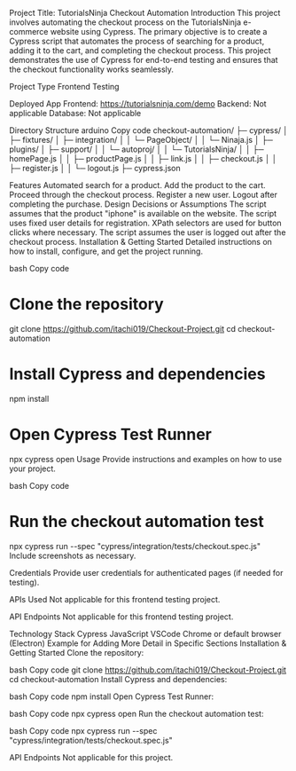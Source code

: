 Project Title: TutorialsNinja Checkout Automation
Introduction
This project involves automating the checkout process on the TutorialsNinja e-commerce website using Cypress. The primary objective is to create a Cypress script that automates the process of searching for a product, adding it to the cart, and completing the checkout process. This project demonstrates the use of Cypress for end-to-end testing and ensures that the checkout functionality works seamlessly.

Project Type
Frontend Testing

Deployed App
Frontend: https://tutorialsninja.com/demo
Backend: Not applicable
Database: Not applicable

Directory Structure
arduino
Copy code
checkout-automation/
├─ cypress/
│  ├─ fixtures/
│  ├─ integration/
│  │  └─ PageObject/
│  │      └─ Ninaja.js
│  ├─ plugins/
│  ├─ support/
│  │  └─ autoproj/
│  │      └─ TutorialsNinja/
│  │          ├─ homePage.js
│  │          ├─ productPage.js
│  │          ├─ link.js
│  │          ├─ checkout.js
│  │          ├─ register.js
│  │          └─ logout.js
├─ cypress.json


Features
Automated search for a product.
Add the product to the cart.
Proceed through the checkout process.
Register a new user.
Logout after completing the purchase.
Design Decisions or Assumptions
The script assumes that the product "iphone" is available on the website.
The script uses fixed user details for registration.
XPath selectors are used for button clicks where necessary.
The script assumes the user is logged out after the checkout process.
Installation & Getting Started
Detailed instructions on how to install, configure, and get the project running.

bash
Copy code
# Clone the repository
git clone https://github.com/itachi019/Checkout-Project.git
cd checkout-automation

# Install Cypress and dependencies
npm install

# Open Cypress Test Runner
npx cypress open
Usage
Provide instructions and examples on how to use your project.

bash
Copy code
# Run the checkout automation test
npx cypress run --spec "cypress/integration/tests/checkout.spec.js"
Include screenshots as necessary.

Credentials
Provide user credentials for authenticated pages (if needed for testing).

APIs Used
Not applicable for this frontend testing project.

API Endpoints
Not applicable for this frontend testing project.

Technology Stack
Cypress
JavaScript
VSCode
Chrome or default browser (Electron)
Example for Adding More Detail in Specific Sections
Installation & Getting Started
Clone the repository:

bash
Copy code
git clone https://github.com/itachi019/Checkout-Project.git
cd checkout-automation
Install Cypress and dependencies:

bash
Copy code
npm install
Open Cypress Test Runner:

bash
Copy code
npx cypress open
Run the checkout automation test:

bash
Copy code
npx cypress run --spec "cypress/integration/tests/checkout.spec.js"

API Endpoints
Not applicable for this project.
